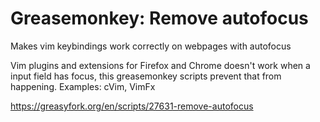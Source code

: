 # Greasemonkey: Remove autofocus
Makes vim keybindings work correctly on webpages with autofocus

Vim plugins and extensions for Firefox and Chrome doesn't work when a input field has focus, this greasemonkey scripts prevent that from happening. Examples: cVim, VimFx

https://greasyfork.org/en/scripts/27631-remove-autofocus
